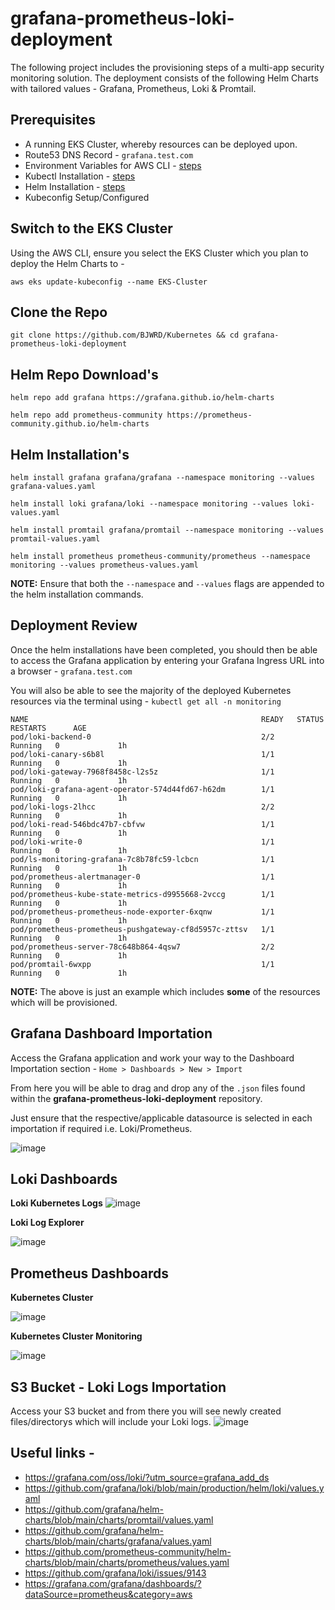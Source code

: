 # grafana-prometheus-loki-deployment
The following project includes the provisioning steps of a multi-app security monitoring solution. The deployment consists of the following Helm Charts with tailored values - Grafana, Prometheus, Loki & Promtail. 

## Prerequisites
* A running EKS Cluster, whereby resources can be deployed upon.
* Route53 DNS Record - `grafana.test.com`
* Environment Variables for AWS CLI - [steps](https://docs.aws.amazon.com/cli/latest/userguide/cli-configure-envvars.html)
* Kubectl Installation - [steps](https://helm.sh/docs/intro/install/)
* Helm Installation - [steps](https://pwittrock.github.io/docs/tasks/tools/install-kubectl/)
* Kubeconfig Setup/Configured

## Switch to the EKS Cluster
Using the AWS CLI, ensure you select the EKS Cluster which you plan to deploy the Helm Charts to -

    aws eks update-kubeconfig --name EKS-Cluster

## Clone the Repo

    git clone https://github.com/BJWRD/Kubernetes && cd grafana-prometheus-loki-deployment

## Helm Repo Download's

    helm repo add grafana https://grafana.github.io/helm-charts

    helm repo add prometheus-community https://prometheus-community.github.io/helm-charts

## Helm Installation's

    helm install grafana grafana/grafana --namespace monitoring --values grafana-values.yaml

    helm install loki grafana/loki --namespace monitoring --values loki-values.yaml

    helm install promtail grafana/promtail --namespace monitoring --values promtail-values.yaml

    helm install prometheus prometheus-community/prometheus --namespace monitoring --values prometheus-values.yaml

**NOTE:** Ensure that both the `--namespace` and `--values` flags are appended to the helm installation commands.

## Deployment Review
Once the helm installations have been completed, you should then be able to access the Grafana application by entering your Grafana Ingress URL into a browser - `grafana.test.com`

You will also be able to see the majority of the deployed Kubernetes resources via the terminal using - `kubectl get all -n monitoring`

    NAME                                                    READY   STATUS    RESTARTS      AGE
    pod/loki-backend-0                                      2/2     Running   0             1h
    pod/loki-canary-s6b8l                                   1/1     Running   0             1h
    pod/loki-gateway-7968f8458c-l2s5z                       1/1     Running   0             1h
    pod/loki-grafana-agent-operator-574d44fd67-h62dm        1/1     Running   0             1h
    pod/loki-logs-2lhcc                                     2/2     Running   0             1h
    pod/loki-read-546bdc47b7-cbfvw                          1/1     Running   0             1h
    pod/loki-write-0                                        1/1     Running   0             1h
    pod/ls-monitoring-grafana-7c8b78fc59-lcbcn              1/1     Running   0             1h
    pod/prometheus-alertmanager-0                           1/1     Running   0             1h
    pod/prometheus-kube-state-metrics-d9955668-2vccg        1/1     Running   0             1h
    pod/prometheus-prometheus-node-exporter-6xqnw           1/1     Running   0             1h
    pod/prometheus-prometheus-pushgateway-cf8d5957c-zttsv   1/1     Running   0             1h
    pod/prometheus-server-78c648b864-4qsw7                  2/2     Running   0             1h
    pod/promtail-6wxpp                                      1/1     Running   0             1h

**NOTE:** The above is just an example which includes **some** of the resources which will be provisioned.

## Grafana Dashboard Importation
Access the Grafana application and work your way to the Dashboard Importation section - `Home > Dashboards > New > Import`

From here you will be able to drag and drop any of the `.json` files found within the **grafana-prometheus-loki-deployment** repository.

Just ensure that the respective/applicable datasource is selected in each importation if required i.e. Loki/Prometheus.

![image](https://github.com/BJWRD/Kubernetes/assets/83971386/3287fee6-55c9-4bc5-9f60-0323321952bd)

## Loki Dashboards

**Loki Kubernetes Logs**
![image](https://github.com/BJWRD/Kubernetes/assets/83971386/aefba208-7d36-42b6-873c-7371e7aa9557)

**Loki Log Explorer**

![image](https://github.com/BJWRD/Kubernetes/assets/83971386/45ca1fae-bf31-4c28-bf8a-ffdbfc1f59ba)

## Prometheus Dashboards

**Kubernetes Cluster**

![image](https://github.com/BJWRD/Kubernetes/assets/83971386/1c9894e5-4862-4e14-9225-22f482f98fab)

**Kubernetes Cluster Monitoring**

![image](https://github.com/BJWRD/Kubernetes/assets/83971386/c8a8374f-497b-43a3-bb0f-2619af81ba5e)

## S3 Bucket - Loki Logs Importation
Access your S3 bucket and from there you will see newly created files/directorys which will include your Loki logs.
![image](https://github.com/BJWRD/Kubernetes/assets/83971386/6ebab067-d31f-465c-ad20-decb6c3e51ab)


## Useful links -

* https://grafana.com/oss/loki/?utm_source=grafana_add_ds
* https://github.com/grafana/loki/blob/main/production/helm/loki/values.yaml
* https://github.com/grafana/helm-charts/blob/main/charts/promtail/values.yaml
* https://github.com/grafana/helm-charts/blob/main/charts/grafana/values.yaml
* https://github.com/prometheus-community/helm-charts/blob/main/charts/prometheus/values.yaml
* https://github.com/grafana/loki/issues/9143
* https://grafana.com/grafana/dashboards/?dataSource=prometheus&category=aws
  
